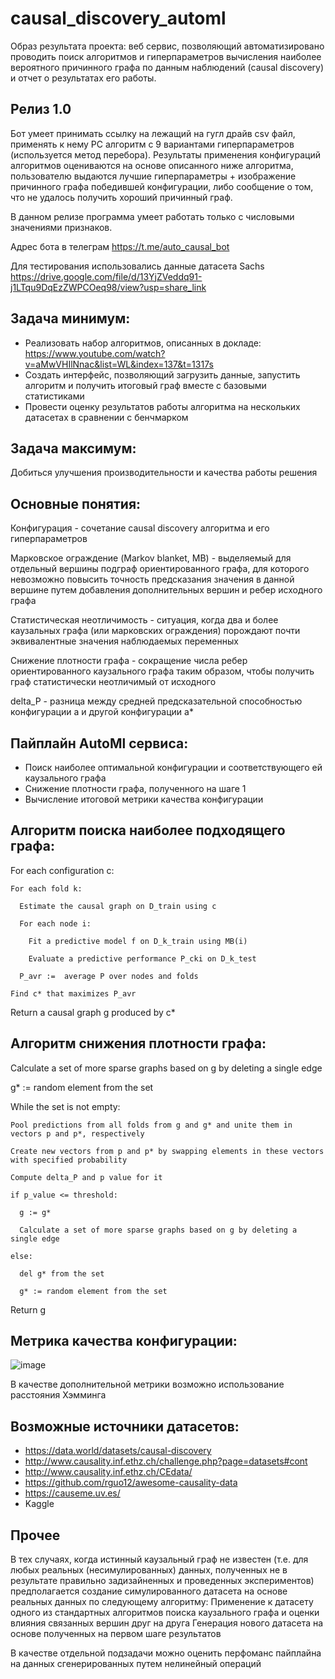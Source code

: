 # causal_discovery_automl

Образ результата проекта: веб сервис, позволяющий автоматизировано проводить поиск алгоритмов и гиперпараметров вычисления наиболее вероятного причинного графа по данным наблюдений (causal discovery) и отчет о результатах его работы. 

## Релиз 1.0 

Бот умеет принимать ссылку на лежащий на гугл драйв csv файл, применять к нему PC алгоритм с 9 вариантами гиперпараметров (используется метод перебора). Результаты применения конфигураций алгоритмов оцениваются на основе описанного ниже алгоритма, пользователю выдаются лучшие гиперпараметры + изображение причинного графа победившей конфигурации, либо сообщение о том, что не удалось получить хороший причинный граф. 

В данном релизе программа умеет работать только с числовыми значениями признаков.

Адрес бота в телеграм https://t.me/auto_causal_bot

Для тестирования использовались данные датасета Sachs https://drive.google.com/file/d/13YjZVeddq91-j1LTqu9DqEzZWPCOeq98/view?usp=share_link

## Задача минимум: 
- Реализовать набор алгоритмов, описанных в докладе: 
https://www.youtube.com/watch?v=aMwVHIlNnac&list=WL&index=137&t=1317s
- Создать интерфейс, позволяющий загрузить данные, запустить алгоритм и получить итоговый граф вместе с базовыми статистиками 
- Провести оценку результатов работы алгоритма на нескольких датасетах в сравнении с бенчмарком 

## Задача максимум: 
Добиться улучшения производительности и качества работы решения

## Основные понятия: 

Конфигурация - сочетание causal discovery алгоритма и его гиперпараметров

Марковское ограждение (Markov blanket, MB) - выделяемый для отдельный вершины подграф ориентированного графа, для которого невозможно повысить точность предсказания значения в данной вершине путем добавления дополнительных вершин и ребер исходного графа 

Статистическая неотличимость - ситуация, когда два и более каузальных графа (или марковских ограждения) порождают почти эквивалентные значения наблюдаемых переменных 

Снижение плотности графа - сокращение числа ребер ориентированного каузального графа таким образом, чтобы получить граф статистически неотличимый от исходного 

delta_P - разница между средней предсказательной способностью конфигурации a и другой конфигурации a*

## Пайплайн AutoMl сервиса:
- Поиск наиболее оптимальной конфигурации и соответствующего ей каузального графа
- Снижение плотности графа, полученного на шаге 1
- Вычисление итоговой метрики качества конфигурации 

## Алгоритм поиска наиболее подходящего графа:
  For each configuration c:
  
    For each fold k:
  
      Estimate the causal graph on D_train using c
    
      For each node i:
      
        Fit a predictive model f on D_k_train using MB(i)
        
        Evaluate a predictive performance P_cki on D_k_test
      
      P_avr :=  average P over nodes and folds
  
    Find c* that maximizes P_avr
  
  Return a causal graph g produced by c* 


## Алгоритм снижения плотности графа:

  Calculate a set of more sparse graphs based on g by deleting a single edge
  
  g* := random element from the set
    
  While the set is not empty:
  
    Pool predictions from all folds from g and g* and unite them in vectors p and p*, respectively
    
    Create new vectors from p and p* by swapping elements in these vectors with specified probability 
    
    Compute delta_P and p value for it
    
    if p_value <= threshold:
  
      g := g*
    
      Calculate a set of more sparse graphs based on g by deleting a single edge
  
    else:
    
      del g* from the set 
      
      g* := random element from the set
  
  Return g

## Метрика качества конфигурации:

![image](https://user-images.githubusercontent.com/75931145/202871505-ef754b4a-4188-4368-b625-899d90b87dc1.png)

В качестве дополнительной метрики возможно использование расстояния Хэмминга

## Возможные источники датасетов:

- https://data.world/datasets/causal-discovery
- http://www.causality.inf.ethz.ch/challenge.php?page=datasets#cont
- http://www.causality.inf.ethz.ch/CEdata/
- https://github.com/rguo12/awesome-causality-data
- https://causeme.uv.es/
- Kaggle 

## Прочее

В тех случаях, когда истинный каузальный граф не известен (т.е. для любых реальных (несимулированных) данных, полученных не в результате правильно задизайненных и проведенных экспериментов) предполагается создание симулированного датасета на основе реальных данных по следующему алгоритму:
Применение к датасету одного из стандартных алгоритмов поиска каузального графа и оценки влияния связанных вершин друг на друга 
Генерация нового датасета на основе полученных на первом шаге результатов 

В качестве отдельной подзадачи можно оценить перфоманс пайплайна на данных сгенерированных путем нелинейный операций 




